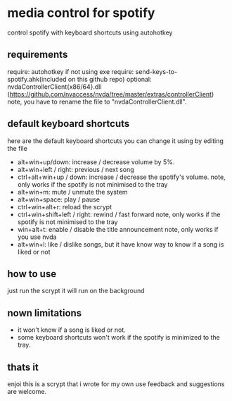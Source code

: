 # media control for spotify
 control spotify with keyboard shortcuts using autohotkey
## requirements
require: autohotkey if not using exe
require: send-keys-to-spotify.ahk(included on this github repo)
optional: nvdaControllerClient{x86/64}.dll (https://github.com/nvaccess/nvda/tree/master/extras/controllerClient)
note, you have to rename the file to "nvdaControllerClient.dll".
## default keyboard shortcuts
here are the default keyboard shortcuts
you can change it using by editing the file
* alt+win+up/down: increase / decrease volume by 5%.
* alt+win+left / right: previous / next song
* ctrl+alt+win+up / down: increase / decrease the spotify's volume.
note, only works if the spotify is not minimised to the tray
* alt+win+m: mute / unmute the system
* alt+win+space: play / pause
* ctrl+win+alt+r: reload the scrypt
* ctrl+win+shift+left / right: rewind / fast forward
note, only works if the spotify is not minimised to the tray
* win+alt+t: enable / disable the title announcement
note, only works if you use nvda
* alt+win+l: like / dislike songs, but it have know way to know if a song is liked or not
## how to use
just run the scrypt
it will run on the background
## nown limitations
* it won't know if a song is liked or not.
* some keyboard shortcuts won't work if the spotify is minimized to the tray.
## thats it
enjoi
this is a scrypt that i wrote for my own use
feedback and suggestions are welcome.
